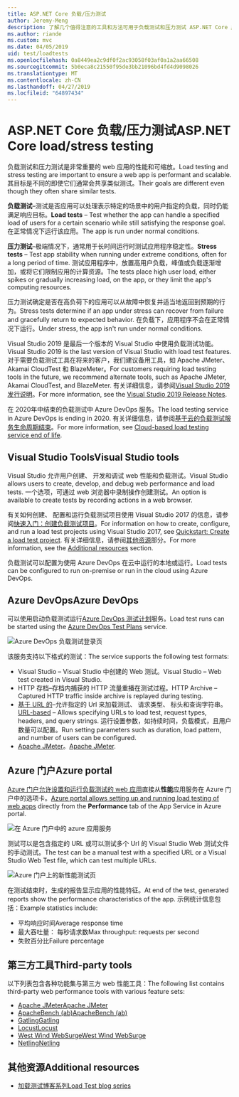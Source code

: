 ```yaml
---
title: ASP.NET Core 负载/压力测试
author: Jeremy-Meng
description: 了解几个值得注意的工具和方法可用于负载测试和压力测试 ASP.NET Core 应用。
ms.author: riande
ms.custom: mvc
ms.date: 04/05/2019
uid: test/loadtests
ms.openlocfilehash: 0a8449ea2c9df0f2ac93058f03af0a1a2aa66508
ms.sourcegitcommit: 5b0eca8c21550f95de3bb21096bd4fd4d9098026
ms.translationtype: MT
ms.contentlocale: zh-CN
ms.lasthandoff: 04/27/2019
ms.locfileid: "64897434"
---
```

# <a name="aspnet-core-loadstress-testing"></a><span data-ttu-id="73b29-103">ASP.NET Core 负载/压力测试</span><span class="sxs-lookup"><span data-stu-id="73b29-103">ASP.NET Core load/stress testing</span></span>

<span data-ttu-id="73b29-104">负载测试和压力测试是非常重要的 web 应用的性能和可缩放。</span><span class="sxs-lookup"><span data-stu-id="73b29-104">Load testing and stress testing are important to ensure a web app is performant and scalable.</span></span> <span data-ttu-id="73b29-105">其目标是不同的即使它们通常会共享类似测试。</span><span class="sxs-lookup"><span data-stu-id="73b29-105">Their goals are different even though they often share similar tests.</span></span>

<span data-ttu-id="73b29-106">**负载测试**&ndash;测试是否应用可以处理表示特定的场景中的用户指定的负载，同时仍能满足响应目标。</span><span class="sxs-lookup"><span data-stu-id="73b29-106">**Load tests** &ndash; Test whether the app can handle a specified load of users for a certain scenario while still satisfying the response goal.</span></span> <span data-ttu-id="73b29-107">在正常情况下运行该应用。</span><span class="sxs-lookup"><span data-stu-id="73b29-107">The app is run under normal conditions.</span></span>

<span data-ttu-id="73b29-108">**压力测试**&ndash;极端情况下，通常用于长时间运行时测试应用程序稳定性。</span><span class="sxs-lookup"><span data-stu-id="73b29-108">**Stress tests** &ndash; Test app stability when running under extreme conditions, often for a long period of time.</span></span> <span data-ttu-id="73b29-109">测试应用程序中，放置高用户负载，峰值或负载逐渐增加，或将它们限制应用的计算资源。</span><span class="sxs-lookup"><span data-stu-id="73b29-109">The tests place high user load, either spikes or gradually increasing load, on the app, or they limit the app's computing resources.</span></span>

<span data-ttu-id="73b29-110">压力测试确定是否在高负荷下的应用可以从故障中恢复并适当地返回到预期的行为。</span><span class="sxs-lookup"><span data-stu-id="73b29-110">Stress tests determine if an app under stress can recover from failure and gracefully return to expected behavior.</span></span> <span data-ttu-id="73b29-111">在负载下，应用程序不会在正常情况下运行。</span><span class="sxs-lookup"><span data-stu-id="73b29-111">Under stress, the app isn't run under normal conditions.</span></span>

<span data-ttu-id="73b29-112">Visual Studio 2019 是最后一个版本的 Visual Studio 中使用负载测试功能。</span><span class="sxs-lookup"><span data-stu-id="73b29-112">Visual Studio 2019 is the last version of Visual Studio with load test features.</span></span> <span data-ttu-id="73b29-113">对于需要负载测试工具在将来的客户，我们建议备用工具，如 Apache JMeter、 Akamai CloudTest 和 BlazeMeter。</span><span class="sxs-lookup"><span data-stu-id="73b29-113">For customers requiring load testing tools in the future, we recommend alternate tools, such as Apache JMeter, Akamai CloudTest, and BlazeMeter.</span></span> <span data-ttu-id="73b29-114">有关详细信息，请参阅[Visual Studio 2019 发行说明](/visualstudio/releases/2019/release-notes#test-tools)。</span><span class="sxs-lookup"><span data-stu-id="73b29-114">For more information, see the [Visual Studio 2019 Release Notes](/visualstudio/releases/2019/release-notes#test-tools).</span></span>

<span data-ttu-id="73b29-115">在 2020年中结束的负载测试中 Azure DevOps 服务。</span><span class="sxs-lookup"><span data-stu-id="73b29-115">The load testing service in Azure DevOps is ending in 2020.</span></span> <span data-ttu-id="73b29-116">有关详细信息，请参阅[基于云的负载测试服务生命周期结束](https://devblogs.microsoft.com/devops/cloud-based-load-testing-service-eol/)。</span><span class="sxs-lookup"><span data-stu-id="73b29-116">For more information, see [Cloud-based load testing service end of life](https://devblogs.microsoft.com/devops/cloud-based-load-testing-service-eol/).</span></span>

## <a name="visual-studio-tools"></a><span data-ttu-id="73b29-117">Visual Studio Tools</span><span class="sxs-lookup"><span data-stu-id="73b29-117">Visual Studio tools</span></span>

<span data-ttu-id="73b29-118">Visual Studio 允许用户创建、 开发和调试 web 性能和负载测试。</span><span class="sxs-lookup"><span data-stu-id="73b29-118">Visual Studio allows users to create, develop, and debug web performance and load tests.</span></span> <span data-ttu-id="73b29-119">一个选项，可通过 web 浏览器中录制操作创建测试。</span><span class="sxs-lookup"><span data-stu-id="73b29-119">An option is available to create tests by recording actions in a web browser.</span></span>

<span data-ttu-id="73b29-120">有关如何创建、 配置和运行负载测试项目使用 Visual Studio 2017 的信息，请参阅[快速入门：创建负载测试项目](/visualstudio/test/quickstart-create-a-load-test-project?view=vs-2017)。</span><span class="sxs-lookup"><span data-stu-id="73b29-120">For information on how to create, configure, and run a load test projects using Visual Studio 2017, see [Quickstart: Create a load test project](/visualstudio/test/quickstart-create-a-load-test-project?view=vs-2017).</span></span> <span data-ttu-id="73b29-121">有关详细信息，请参阅[其他资源](#additional-resources)部分。</span><span class="sxs-lookup"><span data-stu-id="73b29-121">For more information, see the [Additional resources](#additional-resources) section.</span></span>

<span data-ttu-id="73b29-122">负载测试可以配置为使用 Azure DevOps 在云中运行的本地或运行。</span><span class="sxs-lookup"><span data-stu-id="73b29-122">Load tests can be configured to run on-premise or run in the cloud using Azure DevOps.</span></span>

## <a name="azure-devops"></a><span data-ttu-id="73b29-123">Azure DevOps</span><span class="sxs-lookup"><span data-stu-id="73b29-123">Azure DevOps</span></span>

<span data-ttu-id="73b29-124">可以使用启动负载测试运行[Azure DevOps 测试计划](/azure/devops/test/load-test/index?view=vsts)服务。</span><span class="sxs-lookup"><span data-stu-id="73b29-124">Load test runs can be started using the [Azure DevOps Test Plans](/azure/devops/test/load-test/index?view=vsts) service.</span></span>

![Azure DevOps 负载测试登录页](./load-tests/_static/azure-devops-load-test.png)

<span data-ttu-id="73b29-126">该服务支持以下格式的测试：</span><span class="sxs-lookup"><span data-stu-id="73b29-126">The service supports the following test formats:</span></span>

* <span data-ttu-id="73b29-127">Visual Studio &ndash; Visual Studio 中创建的 Web 测试。</span><span class="sxs-lookup"><span data-stu-id="73b29-127">Visual Studio &ndash; Web test created in Visual Studio.</span></span>
* <span data-ttu-id="73b29-128">HTTP 存档&ndash;存档内捕获的 HTTP 流量重播在测试过程。</span><span class="sxs-lookup"><span data-stu-id="73b29-128">HTTP Archive &ndash; Captured HTTP traffic inside archive is replayed during testing.</span></span>
* <span data-ttu-id="73b29-129">[基于 URL 的](/azure/devops/test/load-test/get-started-simple-cloud-load-test?view=vsts)&ndash;允许指定的 Url 来加载测试、 请求类型、 标头和查询字符串。</span><span class="sxs-lookup"><span data-stu-id="73b29-129">[URL-based](/azure/devops/test/load-test/get-started-simple-cloud-load-test?view=vsts) &ndash; Allows specifying URLs to load test, request types, headers, and query strings.</span></span> <span data-ttu-id="73b29-130">运行设置参数，如持续时间，负载模式，且用户数量可以配置。</span><span class="sxs-lookup"><span data-stu-id="73b29-130">Run setting parameters such as duration, load pattern, and number of users can be configured.</span></span>
* <span data-ttu-id="73b29-131">[Apache JMeter](https://jmeter.apache.org/)。</span><span class="sxs-lookup"><span data-stu-id="73b29-131">[Apache JMeter](https://jmeter.apache.org/).</span></span>

## <a name="azure-portal"></a><span data-ttu-id="73b29-132">Azure 门户</span><span class="sxs-lookup"><span data-stu-id="73b29-132">Azure portal</span></span>

<span data-ttu-id="73b29-133">[Azure 门户允许设置和运行负载测试的 web 应用](/azure/devops/test/load-test/app-service-web-app-performance-test?view=vsts)直接从**性能**应用服务在 Azure 门户中的选项卡。</span><span class="sxs-lookup"><span data-stu-id="73b29-133">[Azure portal allows setting up and running load testing of web apps](/azure/devops/test/load-test/app-service-web-app-performance-test?view=vsts) directly from the **Performance** tab of the App Service in Azure portal.</span></span>

![在 Azure 门户中的 azure 应用服务](./load-tests/_static/azure-appservice-perf-test.png)

<span data-ttu-id="73b29-135">测试可以是包含指定的 URL 或可以测试多个 Url 的 Visual Studio Web 测试文件的手动测试。</span><span class="sxs-lookup"><span data-stu-id="73b29-135">The test can be a manual test with a specified URL or a Visual Studio Web Test file, which can test multiple URLs.</span></span>

![Azure 门户上的新性能测试页](./load-tests/_static/azure-appservice-perf-test-config.png)

<span data-ttu-id="73b29-137">在测试结束时，生成的报告显示应用的性能特征。</span><span class="sxs-lookup"><span data-stu-id="73b29-137">At end of the test, generated reports show the performance characteristics of the app.</span></span> <span data-ttu-id="73b29-138">示例统计信息包括：</span><span class="sxs-lookup"><span data-stu-id="73b29-138">Example statistics include:</span></span>

* <span data-ttu-id="73b29-139">平均响应时间</span><span class="sxs-lookup"><span data-stu-id="73b29-139">Average response time</span></span>
* <span data-ttu-id="73b29-140">最大吞吐量： 每秒请求数</span><span class="sxs-lookup"><span data-stu-id="73b29-140">Max throughput: requests per second</span></span>
* <span data-ttu-id="73b29-141">失败百分比</span><span class="sxs-lookup"><span data-stu-id="73b29-141">Failure percentage</span></span>

## <a name="third-party-tools"></a><span data-ttu-id="73b29-142">第三方工具</span><span class="sxs-lookup"><span data-stu-id="73b29-142">Third-party tools</span></span>

<span data-ttu-id="73b29-143">以下列表包含各种功能集与第三方 web 性能工具：</span><span class="sxs-lookup"><span data-stu-id="73b29-143">The following list contains third-party web performance tools with various feature sets:</span></span>

* [<span data-ttu-id="73b29-144">Apache JMeter</span><span class="sxs-lookup"><span data-stu-id="73b29-144">Apache JMeter</span></span>](https://jmeter.apache.org/)
* [<span data-ttu-id="73b29-145">ApacheBench (ab)</span><span class="sxs-lookup"><span data-stu-id="73b29-145">ApacheBench (ab)</span></span>](https://httpd.apache.org/docs/2.4/programs/ab.html)
* [<span data-ttu-id="73b29-146">Gatling</span><span class="sxs-lookup"><span data-stu-id="73b29-146">Gatling</span></span>](https://gatling.io/)
* [<span data-ttu-id="73b29-147">Locust</span><span class="sxs-lookup"><span data-stu-id="73b29-147">Locust</span></span>](https://locust.io/)
* [<span data-ttu-id="73b29-148">West Wind WebSurge</span><span class="sxs-lookup"><span data-stu-id="73b29-148">West Wind WebSurge</span></span>](http://websurge.west-wind.com/)
* [<span data-ttu-id="73b29-149">Netling</span><span class="sxs-lookup"><span data-stu-id="73b29-149">Netling</span></span>](https://github.com/hallatore/Netling)

## <a name="additional-resources"></a><span data-ttu-id="73b29-150">其他资源</span><span class="sxs-lookup"><span data-stu-id="73b29-150">Additional resources</span></span>

* [<span data-ttu-id="73b29-151">加载测试博客系列</span><span class="sxs-lookup"><span data-stu-id="73b29-151">Load Test blog series</span></span>](https://blogs.msdn.microsoft.com/charles_sterling/2015/06/01/load-test-series-part-i-creating-web-performance-tests-for-a-load-test/)
